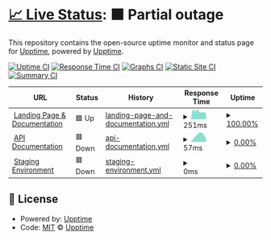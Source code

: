 # [📈 Live Status](https://status.swiftwave.org): <!--live status--> **🟧 Partial outage**

This repository contains the open-source uptime monitor and status page for [Upptime](https://upptime.js.org), powered by [Upptime](https://github.com/upptime/upptime).

[![Uptime CI](https://github.com/swiftwave-org/upptime/workflows/Uptime%20CI/badge.svg)](https://github.com/swiftwave-org/upptime/actions?query=workflow%3A%22Uptime+CI%22)
[![Response Time CI](https://github.com/swiftwave-org/upptime/workflows/Response%20Time%20CI/badge.svg)](https://github.com/swiftwave-org/upptime/actions?query=workflow%3A%22Response+Time+CI%22)
[![Graphs CI](https://github.com/swiftwave-org/upptime/workflows/Graphs%20CI/badge.svg)](https://github.com/swiftwave-org/upptime/actions?query=workflow%3A%22Graphs+CI%22)
[![Static Site CI](https://github.com/swiftwave-org/upptime/workflows/Static%20Site%20CI/badge.svg)](https://github.com/swiftwave-org/upptime/actions?query=workflow%3A%22Static+Site+CI%22)
[![Summary CI](https://github.com/swiftwave-org/upptime/workflows/Summary%20CI/badge.svg)](https://github.com/swiftwave-org/upptime/actions?query=workflow%3A%22Summary+CI%22)

<!--start: status pages-->
<!-- This summary is generated by Upptime (https://github.com/upptime/upptime) -->
<!-- Do not edit this manually, your changes will be overwritten -->
<!-- prettier-ignore -->
| URL | Status | History | Response Time | Uptime |
| --- | ------ | ------- | ------------- | ------ |
| <img alt="" src="https://icons.duckduckgo.com/ip3/null.ico" height="13"> [Landing Page & Documentation](swiftwave.org) | 🟩 Up | [landing-page-and-documentation.yml](https://github.com/swiftwave-org/upptime/commits/HEAD/history/landing-page-and-documentation.yml) | <details><summary><img alt="Response time graph" src="./graphs/landing-page-and-documentation/response-time-week.png" height="20"> 251ms</summary><br><a href="https://status.swiftwave.org/history/landing-page-and-documentation"><img alt="Response time 275" src="https://img.shields.io/endpoint?url=https%3A%2F%2Fraw.githubusercontent.com%2Fswiftwave-org%2Fupptime%2FHEAD%2Fapi%2Flanding-page-and-documentation%2Fresponse-time.json"></a><br><a href="https://status.swiftwave.org/history/landing-page-and-documentation"><img alt="24-hour response time 216" src="https://img.shields.io/endpoint?url=https%3A%2F%2Fraw.githubusercontent.com%2Fswiftwave-org%2Fupptime%2FHEAD%2Fapi%2Flanding-page-and-documentation%2Fresponse-time-day.json"></a><br><a href="https://status.swiftwave.org/history/landing-page-and-documentation"><img alt="7-day response time 251" src="https://img.shields.io/endpoint?url=https%3A%2F%2Fraw.githubusercontent.com%2Fswiftwave-org%2Fupptime%2FHEAD%2Fapi%2Flanding-page-and-documentation%2Fresponse-time-week.json"></a><br><a href="https://status.swiftwave.org/history/landing-page-and-documentation"><img alt="30-day response time 273" src="https://img.shields.io/endpoint?url=https%3A%2F%2Fraw.githubusercontent.com%2Fswiftwave-org%2Fupptime%2FHEAD%2Fapi%2Flanding-page-and-documentation%2Fresponse-time-month.json"></a><br><a href="https://status.swiftwave.org/history/landing-page-and-documentation"><img alt="1-year response time 275" src="https://img.shields.io/endpoint?url=https%3A%2F%2Fraw.githubusercontent.com%2Fswiftwave-org%2Fupptime%2FHEAD%2Fapi%2Flanding-page-and-documentation%2Fresponse-time-year.json"></a></details> | <details><summary><a href="https://status.swiftwave.org/history/landing-page-and-documentation">100.00%</a></summary><a href="https://status.swiftwave.org/history/landing-page-and-documentation"><img alt="All-time uptime 100.00%" src="https://img.shields.io/endpoint?url=https%3A%2F%2Fraw.githubusercontent.com%2Fswiftwave-org%2Fupptime%2FHEAD%2Fapi%2Flanding-page-and-documentation%2Fuptime.json"></a><br><a href="https://status.swiftwave.org/history/landing-page-and-documentation"><img alt="24-hour uptime 100.00%" src="https://img.shields.io/endpoint?url=https%3A%2F%2Fraw.githubusercontent.com%2Fswiftwave-org%2Fupptime%2FHEAD%2Fapi%2Flanding-page-and-documentation%2Fuptime-day.json"></a><br><a href="https://status.swiftwave.org/history/landing-page-and-documentation"><img alt="7-day uptime 100.00%" src="https://img.shields.io/endpoint?url=https%3A%2F%2Fraw.githubusercontent.com%2Fswiftwave-org%2Fupptime%2FHEAD%2Fapi%2Flanding-page-and-documentation%2Fuptime-week.json"></a><br><a href="https://status.swiftwave.org/history/landing-page-and-documentation"><img alt="30-day uptime 100.00%" src="https://img.shields.io/endpoint?url=https%3A%2F%2Fraw.githubusercontent.com%2Fswiftwave-org%2Fupptime%2FHEAD%2Fapi%2Flanding-page-and-documentation%2Fuptime-month.json"></a><br><a href="https://status.swiftwave.org/history/landing-page-and-documentation"><img alt="1-year uptime 100.00%" src="https://img.shields.io/endpoint?url=https%3A%2F%2Fraw.githubusercontent.com%2Fswiftwave-org%2Fupptime%2FHEAD%2Fapi%2Flanding-page-and-documentation%2Fuptime-year.json"></a></details>
| <img alt="" src="https://icons.duckduckgo.com/ip3/apidocs.swiftwave.org.ico" height="13"> [API Documentation](https://apidocs.swiftwave.org) | 🟥 Down | [api-documentation.yml](https://github.com/swiftwave-org/upptime/commits/HEAD/history/api-documentation.yml) | <details><summary><img alt="Response time graph" src="./graphs/api-documentation/response-time-week.png" height="20"> 57ms</summary><br><a href="https://status.swiftwave.org/history/api-documentation"><img alt="Response time 199" src="https://img.shields.io/endpoint?url=https%3A%2F%2Fraw.githubusercontent.com%2Fswiftwave-org%2Fupptime%2FHEAD%2Fapi%2Fapi-documentation%2Fresponse-time.json"></a><br><a href="https://status.swiftwave.org/history/api-documentation"><img alt="24-hour response time 0" src="https://img.shields.io/endpoint?url=https%3A%2F%2Fraw.githubusercontent.com%2Fswiftwave-org%2Fupptime%2FHEAD%2Fapi%2Fapi-documentation%2Fresponse-time-day.json"></a><br><a href="https://status.swiftwave.org/history/api-documentation"><img alt="7-day response time 57" src="https://img.shields.io/endpoint?url=https%3A%2F%2Fraw.githubusercontent.com%2Fswiftwave-org%2Fupptime%2FHEAD%2Fapi%2Fapi-documentation%2Fresponse-time-week.json"></a><br><a href="https://status.swiftwave.org/history/api-documentation"><img alt="30-day response time 194" src="https://img.shields.io/endpoint?url=https%3A%2F%2Fraw.githubusercontent.com%2Fswiftwave-org%2Fupptime%2FHEAD%2Fapi%2Fapi-documentation%2Fresponse-time-month.json"></a><br><a href="https://status.swiftwave.org/history/api-documentation"><img alt="1-year response time 199" src="https://img.shields.io/endpoint?url=https%3A%2F%2Fraw.githubusercontent.com%2Fswiftwave-org%2Fupptime%2FHEAD%2Fapi%2Fapi-documentation%2Fresponse-time-year.json"></a></details> | <details><summary><a href="https://status.swiftwave.org/history/api-documentation">0.00%</a></summary><a href="https://status.swiftwave.org/history/api-documentation"><img alt="All-time uptime 76.27%" src="https://img.shields.io/endpoint?url=https%3A%2F%2Fraw.githubusercontent.com%2Fswiftwave-org%2Fupptime%2FHEAD%2Fapi%2Fapi-documentation%2Fuptime.json"></a><br><a href="https://status.swiftwave.org/history/api-documentation"><img alt="24-hour uptime 0.00%" src="https://img.shields.io/endpoint?url=https%3A%2F%2Fraw.githubusercontent.com%2Fswiftwave-org%2Fupptime%2FHEAD%2Fapi%2Fapi-documentation%2Fuptime-day.json"></a><br><a href="https://status.swiftwave.org/history/api-documentation"><img alt="7-day uptime 0.00%" src="https://img.shields.io/endpoint?url=https%3A%2F%2Fraw.githubusercontent.com%2Fswiftwave-org%2Fupptime%2FHEAD%2Fapi%2Fapi-documentation%2Fuptime-week.json"></a><br><a href="https://status.swiftwave.org/history/api-documentation"><img alt="30-day uptime 26.80%" src="https://img.shields.io/endpoint?url=https%3A%2F%2Fraw.githubusercontent.com%2Fswiftwave-org%2Fupptime%2FHEAD%2Fapi%2Fapi-documentation%2Fuptime-month.json"></a><br><a href="https://status.swiftwave.org/history/api-documentation"><img alt="1-year uptime 76.27%" src="https://img.shields.io/endpoint?url=https%3A%2F%2Fraw.githubusercontent.com%2Fswiftwave-org%2Fupptime%2FHEAD%2Fapi%2Fapi-documentation%2Fuptime-year.json"></a></details>
| <img alt="" src="https://icons.duckduckgo.com/ip3/staging.swiftwave.org.ico" height="13"> [Staging Environment](http://staging.swiftwave.org:3333/.well-known/pre-authorize) | 🟥 Down | [staging-environment.yml](https://github.com/swiftwave-org/upptime/commits/HEAD/history/staging-environment.yml) | <details><summary><img alt="Response time graph" src="./graphs/staging-environment/response-time-week.png" height="20"> 0ms</summary><br><a href="https://status.swiftwave.org/history/staging-environment"><img alt="Response time 700" src="https://img.shields.io/endpoint?url=https%3A%2F%2Fraw.githubusercontent.com%2Fswiftwave-org%2Fupptime%2FHEAD%2Fapi%2Fstaging-environment%2Fresponse-time.json"></a><br><a href="https://status.swiftwave.org/history/staging-environment"><img alt="24-hour response time 0" src="https://img.shields.io/endpoint?url=https%3A%2F%2Fraw.githubusercontent.com%2Fswiftwave-org%2Fupptime%2FHEAD%2Fapi%2Fstaging-environment%2Fresponse-time-day.json"></a><br><a href="https://status.swiftwave.org/history/staging-environment"><img alt="7-day response time 0" src="https://img.shields.io/endpoint?url=https%3A%2F%2Fraw.githubusercontent.com%2Fswiftwave-org%2Fupptime%2FHEAD%2Fapi%2Fstaging-environment%2Fresponse-time-week.json"></a><br><a href="https://status.swiftwave.org/history/staging-environment"><img alt="30-day response time 0" src="https://img.shields.io/endpoint?url=https%3A%2F%2Fraw.githubusercontent.com%2Fswiftwave-org%2Fupptime%2FHEAD%2Fapi%2Fstaging-environment%2Fresponse-time-month.json"></a><br><a href="https://status.swiftwave.org/history/staging-environment"><img alt="1-year response time 700" src="https://img.shields.io/endpoint?url=https%3A%2F%2Fraw.githubusercontent.com%2Fswiftwave-org%2Fupptime%2FHEAD%2Fapi%2Fstaging-environment%2Fresponse-time-year.json"></a></details> | <details><summary><a href="https://status.swiftwave.org/history/staging-environment">0.00%</a></summary><a href="https://status.swiftwave.org/history/staging-environment"><img alt="All-time uptime 68.17%" src="https://img.shields.io/endpoint?url=https%3A%2F%2Fraw.githubusercontent.com%2Fswiftwave-org%2Fupptime%2FHEAD%2Fapi%2Fstaging-environment%2Fuptime.json"></a><br><a href="https://status.swiftwave.org/history/staging-environment"><img alt="24-hour uptime 0.00%" src="https://img.shields.io/endpoint?url=https%3A%2F%2Fraw.githubusercontent.com%2Fswiftwave-org%2Fupptime%2FHEAD%2Fapi%2Fstaging-environment%2Fuptime-day.json"></a><br><a href="https://status.swiftwave.org/history/staging-environment"><img alt="7-day uptime 0.00%" src="https://img.shields.io/endpoint?url=https%3A%2F%2Fraw.githubusercontent.com%2Fswiftwave-org%2Fupptime%2FHEAD%2Fapi%2Fstaging-environment%2Fuptime-week.json"></a><br><a href="https://status.swiftwave.org/history/staging-environment"><img alt="30-day uptime 2.60%" src="https://img.shields.io/endpoint?url=https%3A%2F%2Fraw.githubusercontent.com%2Fswiftwave-org%2Fupptime%2FHEAD%2Fapi%2Fstaging-environment%2Fuptime-month.json"></a><br><a href="https://status.swiftwave.org/history/staging-environment"><img alt="1-year uptime 68.17%" src="https://img.shields.io/endpoint?url=https%3A%2F%2Fraw.githubusercontent.com%2Fswiftwave-org%2Fupptime%2FHEAD%2Fapi%2Fstaging-environment%2Fuptime-year.json"></a></details>

<!--end: status pages-->

## 📄 License

- Powered by: [Upptime](https://github.com/upptime/upptime)
- Code: [MIT](./LICENSE) © [Upptime](https://upptime.js.org)
